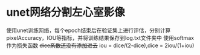 # unet网络分割左心室影像
使用unet训练网络，每个epoch结束后在验证集上进行评估，分别计算pixelAccuracy，IOU等指标，并将训练结果保存到log.txt文件夹中
使用softmax作为损失函数
~~dice系数还没有添加进去~~
iou = dice/(2-dice),dice = 2iou/(1+iou)